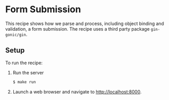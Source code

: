 # Form Submission

This recipe shows how we parse and process, including object binding and validation, a form submission. The recipe uses a third party package `gin-gonic/gin`.

## Setup

To run the recipe:

1. Run the server

   ```bash
   $ make run
   ```

1. Launch a web browser and navigate to <http://localhost:8000>.
